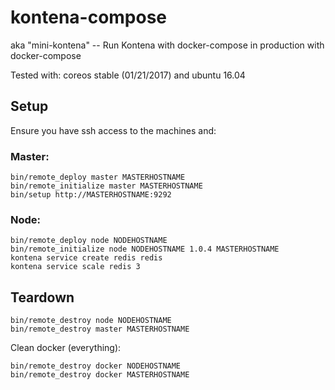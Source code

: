 # kontena-compose

aka "mini-kontena" -- Run Kontena with docker-compose in production with docker-compose

Tested with: coreos stable (01/21/2017) and ubuntu 16.04

## Setup
Ensure you have ssh access to the machines and:

### Master:
```
bin/remote_deploy master MASTERHOSTNAME
bin/remote_initialize master MASTERHOSTNAME
bin/setup http://MASTERHOSTNAME:9292
```

### Node:
```
bin/remote_deploy node NODEHOSTNAME
bin/remote_initialize node NODEHOSTNAME 1.0.4 MASTERHOSTNAME
kontena service create redis redis
kontena service scale redis 3
```

## Teardown

```
bin/remote_destroy node NODEHOSTNAME
bin/remote_destroy master MASTERHOSTNAME
```

Clean docker (everything):
```
bin/remote_destroy docker NODEHOSTNAME
bin/remote_destroy docker MASTERHOSTNAME
```